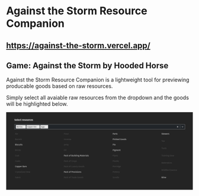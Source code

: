 # Against the Storm Resource Companion

## https://against-the-storm.vercel.app/

## Game: Against the Storm by Hooded Horse

Against the Storm Resource Companion is a lightweight tool for previewing producable goods based on raw resources.

Simply select all avaiable raw resources from the dropdown and the goods will be highlighted below.

![Picture of interface](./interface_screenshot.png)
